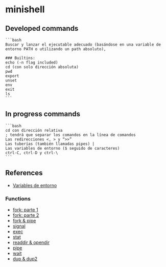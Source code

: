 # minishell

## Developed commands

	```bash
	Buscar y lanzar el ejecutable adecuado (basándose en una variable de entorno PATH o utilizando un path absoluto),

	### Builtins:
	echo (-n flag included)
	cd (con solo dirección absoluta)
	pwd
	export
	unset
	env
	exit
	ls
	```

## In progress commands

	```bash
	cd con dirección relativa
	; tendrá que separar los comandos en la línea de comandos
	Las redirecciones <, > y “>>”
	Las tuberías (también llamadas pipes) | 
	Las variables de entorno ($ seguido de caracteres)
	ctrl-C, ctrl-D y ctrl-\ 
	```

## References

- [Variables de entorno](https://www.youtube.com/watch?v=ZX58AHhXpyA)
### Functions
- [fork: parte 1](https://www.youtube.com/watch?v=VwjP-KFuZCM)
- [fork: parte 2](https://www.youtube.com/watch?v=Dt9z_ohQWHI)
- [fork & pipe](https://www.youtube.com/watch?v=oxWxcYoJJdM&ab_channel=WhileTrueThenDream)
- [signal](https://www.youtube.com/watch?v=rNGlwqHpoGw)
- [exec](https://www.youtube.com/watch?v=yIe_9lqng2I)
- [stat](https://www.youtube.com/watch?v=LERSkW_pLBs)
- [readdir & opendir](https://www.youtube.com/watch?v=vbAfIGR_5XM)
- [pipe](https://www.geeksforgeeks.org/pipe-system-call/)
- [wait](https://www.geeksforgeeks.org/wait-system-call-c/)
- [dup & dup2](https://www.geeksforgeeks.org/dup-dup2-linux-system-call/)
